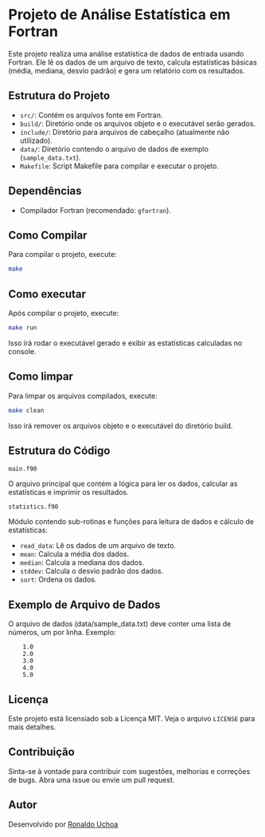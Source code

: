 # Projeto de Análise Estatística em Fortran

Este projeto realiza uma análise estatística de dados de entrada usando Fortran. Ele lê os dados de um arquivo de texto,
calcula estatísticas básicas (média, mediana, desvio padrão) e gera um relatório com os resultados.

## Estrutura do Projeto

- `src/`: Contém os arquivos fonte em Fortran.
- `build/`: Diretório onde os arquivos objeto e o executável serão gerados.
- `include/`: Diretório para arquivos de cabeçalho (atualmente não utilizado).
- `data/`: Diretório contendo o arquivo de dados de exemplo (`sample_data.txt`).
- `Makefile`: Script Makefile para compilar e executar o projeto.

## Dependências

- Compilador Fortran (recomendado: `gfortran`).

## Como Compilar

Para compilar o projeto, execute:

```sh
make
```

## Como executar

Após compilar o projeto, execute:

```sh
make run
```

Isso irá rodar o executável gerado e exibir as estatísticas calculadas no console.

## Como limpar

Para limpar os arquivos compilados, execute:

```sh
make clean
```

Isso irá remover os arquivos objeto e o executável do diretório build.

## Estrutura do Código

`main.f90`

O arquivo principal que contém a lógica para ler os dados, calcular as estatísticas e imprimir os resultados.

`statistics.f90`

Módulo contendo sub-rotinas e funções para leitura de dados e cálculo de estatísticas:

- `read_data`: Lê os dados de um arquivo de texto.
- `mean`: Calcula a média dos dados.
- `median`: Calcula a mediana dos dados.
- `stddev`: Calcula o desvio padrão dos dados.
- `sort`: Ordena os dados.

## Exemplo de Arquivo de Dados

O arquivo de dados (data/sample_data.txt) deve conter uma lista de números, um por linha. Exemplo:

```
    1.0
    2.0
    3.0
    4.0
    5.0
```

## Licença 

Este projeto está licensiado sob a Licença MIT. Veja o arquivo `LICENSE` para mais detalhes.

## Contribuição

Sinta-se à vontade para contribuir com sugestões, melhorias e correções de bugs. Abra uma issue ou envie um pull request.

## Autor

Desenvolvido por [Ronaldo Uchoa](https://www.linkedin.com/in/devruchoa/)